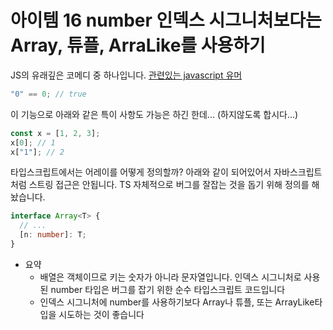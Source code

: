 # 아이템 16 number 인덱스 시그니처보다는 Array, 튜플, ArraLike를 사용하기

JS의 유래깊은 코메디 중 하나입니다. [관련있는 javascript 유머](https://www.reddit.com/r/ProgrammerHumor/comments/88gniv/old_meme_format_timeless_javascript_quirks/)

```javascript
"0" == 0; // true
```

이 기능으로 아래와 같은 특이 사항도 가능은 하긴 한데... (하지않도록 합시다...)

```typescript
const x = [1, 2, 3];
x[0]; // 1
x["1"]; // 2
```

타입스크립트에서는 어레이를 어떻게 정의할까? 아래와 같이 되어있어서 자바스크립트처럼 스트링 접근은 안됩니다. TS 자체적으로 버그를 잘잡는 것을 돕기 위해 정의를 해놨습니다.

```typescript
interface Array<T> {
  // ...
  [n: number]: T;
}
```

- 요약
  - 배열은 객체이므로 키는 숫자가 아니라 문자열입니다. 인덱스 시그니처로 사용된 number 타입은 버그를 잡기 위한 순수 타입스크립트 코드입니다
  - 인덱스 시그니처에 number를 사용하기보다 Array나 튜플, 또는 ArrayLike타입을 시도하는 것이 좋습니다
